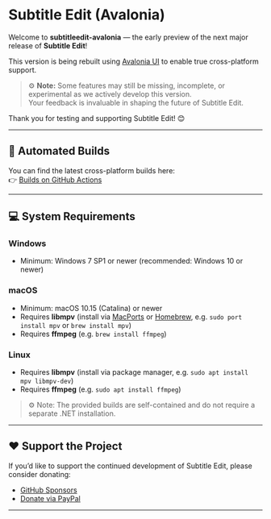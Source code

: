 ﻿# Subtitle Edit (Avalonia)

Welcome to **subtitleedit-avalonia** — the early preview of the next major release of **Subtitle Edit**!

This version is being rebuilt using [Avalonia UI](https://avaloniaui.net/) to enable true cross-platform support.

> ⚙️ **Note:** Some features may still be missing, incomplete, or experimental as we actively develop this version.  
> Your feedback is invaluable in shaping the future of Subtitle Edit.

Thank you for testing and supporting Subtitle Edit! 😊

---

## 🚀 Automated Builds
You can find the latest cross-platform builds here:  
👉 [Builds on GitHub Actions](https://github.com/niksedk/subtitleedit-avalonia/actions/workflows/build-all-platforms.yml)

---

## 💻 System Requirements

### Windows
- Minimum: Windows 7 SP1 or newer (recommended: Windows 10 or newer)

### macOS
- Minimum: macOS 10.15 (Catalina) or newer
- Requires **libmpv** (install via [MacPorts](https://www.macports.org/) or [Homebrew](https://brew.sh/), e.g. `sudo port install mpv` or `brew install mpv`)
- Requires **ffmpeg** (e.g. `brew install ffmpeg`)

### Linux
- Requires **libmpv** (install via package manager, e.g. `sudo apt install mpv libmpv-dev`)
- Requires **ffmpeg** (e.g. `sudo apt install ffmpeg`)

> ⚙️ Note: The provided builds are self-contained and do not require a separate .NET installation.

---

## ❤️ Support the Project
If you’d like to support the continued development of Subtitle Edit, please consider donating:

- [GitHub Sponsors](https://github.com/sponsors/niksedk)
- [Donate via PayPal](https://www.paypal.com/donate/?hosted_button_id=4XEHVLANCQBCU)

---
